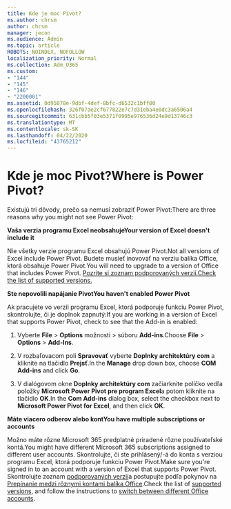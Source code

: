 ```yaml
---
title: Kde je moc Pivot?
ms.author: chrsm
author: chrsm
manager: jecon
ms.audience: Admin
ms.topic: article
ROBOTS: NOINDEX, NOFOLLOW
localization_priority: Normal
ms.collection: Adm_O365
ms.custom:
- "144"
- "145"
- "146"
- "2200001"
ms.assetid: 0d95078e-9dbf-4def-8bfc-d6532c1bff00
ms.openlocfilehash: 326f07ae2cf677822e7c7d31eba4e0dc3a6506a4
ms.sourcegitcommit: 631cbb5f03e5371f0995e976536d24e9d13746c3
ms.translationtype: MT
ms.contentlocale: sk-SK
ms.lasthandoff: 04/22/2020
ms.locfileid: "43765212"
---
```

# <a name="where-is-power-pivot"></a><span data-ttu-id="c996b-102">Kde je moc Pivot?</span><span class="sxs-lookup"><span data-stu-id="c996b-102">Where is Power Pivot?</span></span>

<span data-ttu-id="c996b-103">Existujú tri dôvody, prečo sa nemusí zobraziť Power Pivot:</span><span class="sxs-lookup"><span data-stu-id="c996b-103">There are three reasons why you might not see Power Pivot:</span></span>
  
<span data-ttu-id="c996b-104">**Vaša verzia programu Excel neobsahuje**</span><span class="sxs-lookup"><span data-stu-id="c996b-104">**Your version of Excel doesn't include it**</span></span>
  
<span data-ttu-id="c996b-105">Nie všetky verzie programu Excel obsahujú Power Pivot.</span><span class="sxs-lookup"><span data-stu-id="c996b-105">Not all versions of Excel include Power Pivot.</span></span> <span data-ttu-id="c996b-106">Budete musieť inovovať na verziu balíka Office, ktorá obsahuje Power Pivot.</span><span class="sxs-lookup"><span data-stu-id="c996b-106">You will need to upgrade to a version of Office that includes Power Pivot.</span></span> [<span data-ttu-id="c996b-107">Pozrite si zoznam podporovaných verzií.</span><span class="sxs-lookup"><span data-stu-id="c996b-107">Check the list of supported versions.</span></span>](https://support.office.com/article/aa64e217-4b6e-410b-8337-20b87e1c2a4b.aspx)
  
<span data-ttu-id="c996b-108">**Ste nepovolili napájanie Pivot**</span><span class="sxs-lookup"><span data-stu-id="c996b-108">**You haven't enabled Power Pivot**</span></span>
  
<span data-ttu-id="c996b-109">Ak pracujete vo verzii programu Excel, ktorá podporuje funkciu Power Pivot, skontrolujte, či je doplnok zapnutý:</span><span class="sxs-lookup"><span data-stu-id="c996b-109">If you are working in a version of Excel that supports Power Pivot, check to see that the Add-in is enabled:</span></span>
  
1. <span data-ttu-id="c996b-110">Vyberte **File** \> **Options** možnosti \> súboru **Add-ins**.</span><span class="sxs-lookup"><span data-stu-id="c996b-110">Choose **File** \> **Options** \> **Add-Ins**.</span></span>

2. <span data-ttu-id="c996b-111">V rozbaľovacom poli **Spravovať** vyberte **Doplnky architektúry com** a kliknite na tlačidlo **Prejsť**.</span><span class="sxs-lookup"><span data-stu-id="c996b-111">In the **Manage** drop down box, choose **COM Add-ins** and click **Go**.</span></span>

3. <span data-ttu-id="c996b-112">V dialógovom okne **Doplnky architektúry com** začiarknite políčko vedľa položky **Microsoft Power Pivot pre program Excel**a potom kliknite na tlačidlo **OK**.</span><span class="sxs-lookup"><span data-stu-id="c996b-112">In the **Com Add-ins** dialog box, select the checkbox next to **Microsoft Power Pivot for Excel**, and then click **OK**.</span></span>

<span data-ttu-id="c996b-113">**Máte viacero odberov alebo kont**</span><span class="sxs-lookup"><span data-stu-id="c996b-113">**You have multiple subscriptions or accounts**</span></span>
  
<span data-ttu-id="c996b-114">Možno máte rôzne Microsoft 365 predplatné priradené rôzne používateľské kontá.</span><span class="sxs-lookup"><span data-stu-id="c996b-114">You might have different Microsoft 365 subscriptions assigned to different user accounts.</span></span> <span data-ttu-id="c996b-115">Skontrolujte, či ste prihlásený/-á do konta s verziou programu Excel, ktorá podporuje funkciu Power Pivot.</span><span class="sxs-lookup"><span data-stu-id="c996b-115">Make sure you're signed in to an account with a version of Excel that supports Power Pivot.</span></span> <span data-ttu-id="c996b-116">Skontrolujte zoznam [podporovaných verzií](https://support.office.com/article/aa64e217-4b6e-410b-8337-20b87e1c2a4b.aspx)a postupujte podľa pokynov na [Prepínanie medzi rôznymi kontami balíka Office](https://support.office.com/article/b9582171-fd1f-4284-9846-bdd72bb28426.aspx#BKMK_WebSwitchAccounts).</span><span class="sxs-lookup"><span data-stu-id="c996b-116">Check the list of [supported versions](https://support.office.com/article/aa64e217-4b6e-410b-8337-20b87e1c2a4b.aspx), and follow the instructions to [switch between different Office accounts](https://support.office.com/article/b9582171-fd1f-4284-9846-bdd72bb28426.aspx#BKMK_WebSwitchAccounts).</span></span>
